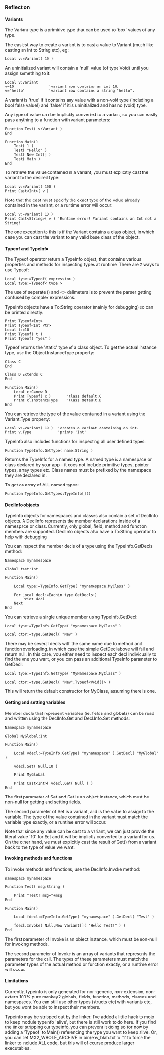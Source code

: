 
### Reflection

#### Variants

The Variant type is a primitive type that can be used to 'box' values of any type.

The easiest way to create a variant is to cast a value to Variant (much like casting an Int to String etc), eg:

`Local v:=Variant( 10 )`

An uninitialized variant will contain a 'null' value (of type Void) until you assign something to it:

```
Local v:Variant
v=10				'variant now contains an int 10.
v="hello"			'variant now contains a string "hello".
```

A variant is 'true' if it contains any value with a non-void type (including a bool false value!) and 'false' if it is uninitialized and has no (void) type.

Any type of value can be implicitly converted to a variant, so you can easily pass anything to a function with variant parameters:

```
Function Test( v:Variant )
End

Function Main()
	Test( 1 )
	Test( "Hello" )
	Test( New Int[] )
	Test( Main )
End
```

To retrieve the value contained in a variant, you must explicitly cast the variant to the desired type:

```
Local v:=Variant( 100 )
Print Cast<Int>( v )
```

Note that the cast must specify the exact type of the value already contained in the variant, or a runtime error will occur:

```
Local v:=Variant( 10 )
Print Cast<String>( v )	'Runtime error! Variant contains an Int not a String!
```

The one exception to this is if the Variant contains a class object, in which case you can cast the variant to any valid base class of the object.


#### Typeof and TypeInfo

The Typeof operator return a TypeInfo object, that contains various properties and methods for inspecting types at runtime. There are 2 ways to use Typeof:

```
Local type:=Typeof( expression )
Local type:=Typeof< type >
```

The use of seperate () and <> delimeters is to prevent the parser getting confused by complex expressions.

TypeInfo objects have a To:String operator (mainly for debugging) so can be printed directly:

```
Print Typeof<Int>
Print Typeof<Int Ptr>
Local t:=10
Print Typeof( t )
Print Typeof( "yes" )
```

Typeof returns the 'static' type of a class object. To get the actual instance type, use the Object.InstanceType property:

```
Class C
End

Class D Extends C
End

Function Main()
	Local c:C=new D
	Print Typeof( c )		'Class default.C
	Print c.InstanceType	'Class default.D
End
```

You can retrieve the type of the value contained in a variant using the Variant.Type property:

```
Local v:=Variant( 10 )	'creates a variant containing an int.
Print v.Type			'prints 'Int'
```

TypeInfo also includes functions for inspecting all user defined types:

`Function TypeInfo.GetType( name:String )`

Returns the TypeInfo for a named type. A named type is a namespace or class declared by your app - it does not include primitive types, pointer types, array types etc. Class names must be prefixed by the namespace they are declared in.

To get an array of ALL named types:

`Function TypeInfo.GetTypes:TypeInfo[]()`


#### DeclInfo objects

TypeInfo objects for namespaces and classes also contain a set of DeclInfo objects. A DeclInfo represents the member declarations inside of a namespace or class. Currently, only global, field, method and function members are supported. DeclInfo objects also have a To:String operator to help with debugging.

You can inspect the member decls of a type using the TypeInfo.GetDecls method:

```
Namespace mynamespace

Global test:Int

Function Main()

	Local type:=TypeInfo.GetType( "mynamespace.MyClass" )

	For Local decl:=Eachin type.GetDecls()
		Print decl
	Next
End
```

You can retrieve a single unique member using TypeInfo.GetDecl:

```
Local type:=TypeInfo.GetType( "mynamespace.MyClass" )

Local ctor:=type.GetDecl( "New" )
```

There may be several decls with the same name due to method and function overloading, in which case the simple GetDecl above will fail and return null. In this case, you either need to inspect each decl individually to find the one you want, or you can pass an additional TypeInfo parameter to GetDecl:

```
Local type:=TypeInfo.GetType( "MyNamespace.MyClass" )

Local ctor:=type.GetDecl( "New",Typeof<Void()> )
```

This will return the default constructor for MyClass, assuming there is one.


#### Getting and setting variables

Member decls that represent variables (ie: fields and globals) can be read and written using the DeclInfo.Get and Decl.Info.Set methods:

```
Namespace mynamespace

Global MyGlobal:Int

Function Main()

	Local vdecl:=TypeInfo.GetType( "mynamespace" ).GetDecl( "MyGlobal" )
	
	vdecl.Set( Null,10 )
	
	Print MyGlobal
	
	Print Cast<Int>( vdecl.Get( Null ) )
End
```

The first parameter of Set and Get is an object instance, which must be non-null for getting and setting fields.

The second parameter of Set is a variant, and is the value to assign to the variable. The type of the value contained in the variant must match the variable type exactly, or a runtime error will occur.

Note that since any value can be cast to a variant, we can just provide the literal value '10' for Set and it will be implictly converted to a variant for us. On the other hand, we must explicitly cast the result of Get() from a variant back to the type of value we want.


#### Invoking methods and functions

To invoke methods and functions, use the DeclInfo.Invoke method:

```
namespace mynamespace

Function Test( msg:String )

	Print "Test! msg="+msg
End

Function Main()

	Local fdecl:=TypeInfo.GetType( "mynamespace" ).GetDecl( "Test" )
	
	fdecl.Invoke( Null,New Variant[]( "Hello Test!" ) )
End
```

The first parameter of Invoke is an object instance, which must be non-null for invoking methods.

The second parameter of Invoke is an array of variants that represents the parameters for the call. The types of these parameters must match the parameter types of the actual method or function exactly, or a runtime error will occur.


#### Limitations

Currently, typeinfo is only generated for non-generic, non-extension, non-extern 100% pure monkey2 globals, fields, function, methods, classes and namespaces. You can still use other types (structs etc) with variants etc, but you wont be able to inspect their members.

Typeinfo may be stripped out by the linker. I've added a little hack to mojo to keep module typeinfo 'alive', but there is still work to do here. If you find the linker stripping out typeinfo, you can prevent it doing so for now by adding a 'Typeof' to Main() referencing the type you want to keep alive. Or, you can set MX2_WHOLE_ARCHIVE in bin/env_blah.txt to '1' to force the linker to include ALL code, but this will of course produce larger executables.
